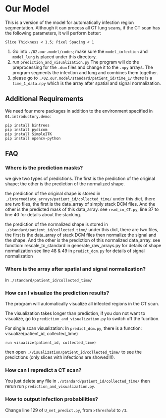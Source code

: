# Our Model

This is a version of the model for automatically infection region segmentation.
Although it can process all CT lung scans, if the CT scan has the following parameters, it will perform better: 
```
Slice Thickness < 1.5; Pixel Spacing < 1
```
1. Go into `./02.our.model/codes`; make sure the `model_infection` and `model_lung` is placed under this directory. 
2. run `prediction_and_visualization.py`
The program will do the preprocessing for the `.dcm` files and change it to the `.npy` arrays. The program segments the infection and lung and combines them together.
3. please go to `./02.our.model/standard/patient_id/time_1/` there is a `time_1_data.npy` which is the array after spatial and signal normalization.

## Additional Requirements
We need four more packages in addition to the environment specified in `01.introductory.demo`:
```
pip install bintrees
pip install pydicom
pip install SimpleITK
pip install opencv-python
```

## FAQ

### Where is the prediction masks?
we give two types of predictions. The first is the prediction of the original shape; the other is the prediction of the normalized shape.

the prediction of the original shape is stored in `./intermediate_arrays/patient_id/collected_time/`
under this dict, there are two files, the first is the data_array of simply stack DCM files. And the other is the predicted mask of this data_array.
see `read_in_CT.py`, line 37 to line 40 for details about the stacking.

the prediction of the normalized shape is stored in `./standard/patient_id/collected_time/`
under this dict, there are two files, the first is the data_array of stack DCM files then normalize the signal and the shape. And the other is the prediction of this normalized data_array.
see function: rescale_to_standard in generate_raw_arrays.py for details of shape normalization
see line 48 & 49 in `predict_dcm.py` for details of signal normalization

### Where is the array after spatial and signal normalization?
in `./standard/patient_id/collected_time/`

### How can I visualize the prediction results?
The program will automatically visualize all infected regions in the CT scan.

The visualization takes longer than prediction, if you don not want to visualize, go to `prediction_and_visualization.py` to switch off the fucntion.

For single scan visualization:
In `predict_dcm.py`, there is a function: visualize(patient_id, collected_time)
```
run visualize(patient_id, collected_time)
```
then open `./visualization/patient_id/collected_time/` to see the predictions (only slices with infections are showed!!!).

### How can I repredict a CT scan?
You just delete any file in `./standard/patient_id/collected_time/`
then rerun run `prediction_and_visualization.py`.

### How to output infection probabilities? 
Change line 129 of `U_net_predict.py`, from `>threshold` to `/3`.

